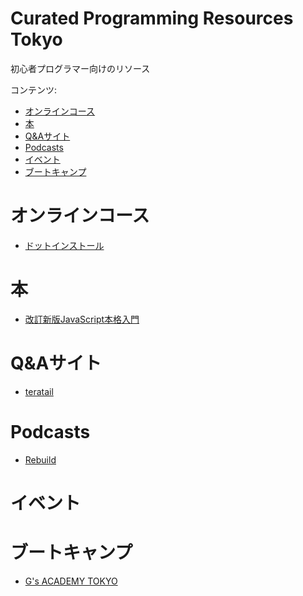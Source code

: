 # Curated Programming Resources Tokyo

初心者プログラマー向けのリソース

コンテンツ:
- [オンラインコース](#online-courses)
- [本](#books)
- [Q&Aサイト](#qa-site)
- [Podcasts](#podcasts)
- [イベント](#events)
- [ブートキャンプ](#bootcamps)

# <a name="online-courses">オンラインコース</a>
* [ ドットインストール](https://dotinstall.com)

# <a name="books">本</a>
* [改訂新版JavaScript本格入門](https://www.amazon.co.jp/%E6%94%B9%E8%A8%82%E6%96%B0%E7%89%88JavaScript%E6%9C%AC%E6%A0%BC%E5%85%A5%E9%96%80-%E3%83%A2%E3%83%80%E3%83%B3%E3%82%B9%E3%82%BF%E3%82%A4%E3%83%AB%E3%81%AB%E3%82%88%E3%82%8B%E5%9F%BA%E7%A4%8E%E3%81%8B%E3%82%89%E7%8F%BE%E5%A0%B4%E3%81%A7%E3%81%AE%E5%BF%9C%E7%94%A8%E3%81%BE%E3%81%A7-%E5%B1%B1%E7%94%B0-%E7%A5%A5%E5%AF%9B/dp/477418411X/)

# <a name="qa-site">Q&Aサイト</a>
* [teratail](https://teratail.com/)

# <a name="podcasts">Podcasts</a>
* [Rebuild](https://itunes.apple.com/jp/podcast/rebuild/id603013428)

# <a name="events">イベント</a>

# <a name="bootcamps">ブートキャンプ</a>
* [G's ACADEMY TOKYO](https://gsacademy.tokyo/)
